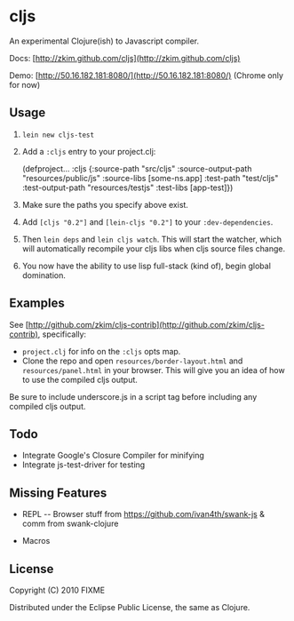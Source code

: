 # cljs

An experimental Clojure(ish) to Javascript compiler.

Docs: [http://zkim.github.com/cljs](http://zkim.github.com/cljs)

Demo: [http://50.16.182.181:8080/](http://50.16.182.181:8080/) (Chrome
only for now)

## Usage

1. `lein new cljs-test`

2. Add a `:cljs` entry to your project.clj:

    (defproject...
      :cljs {:source-path "src/cljs"
             :source-output-path "resources/public/js"
             :source-libs [some-ns.app]
             :test-path "test/cljs"
             :test-output-path "resources/testjs"
             :test-libs [app-test]})


3. Make sure the paths you specify above exist.

4. Add `[cljs "0.2"]` and `[lein-cljs "0.2"]` to your `:dev-dependencies`.

5. Then `lein deps` and `lein cljs watch`.  This will start the watcher,
which will automatically recompile your cljs libs when cljs source
files change.

6. You now have the ability to use lisp full-stack (kind of), begin
global domination.


## Examples

See
[http://github.com/zkim/cljs-contrib](http://github.com/zkim/cljs-contrib),
specifically:
* `project.clj` for info on the `:cljs` opts map.
* Clone the repo and open `resources/border-layout.html` and
`resources/panel.html` in your browser.  This will give you an idea of
 how to use the compiled cljs output.

Be sure to include underscore.js in a script tag before including any
compiled cljs output.

## Todo

* Integrate Google's Closure Compiler for minifying
* Integrate js-test-driver for testing

## Missing Features

* REPL -- Browser stuff from https://github.com/ivan4th/swank-js &
  comm from swank-clojure

* Macros

## License

Copyright (C) 2010 FIXME

Distributed under the Eclipse Public License, the same as Clojure.
